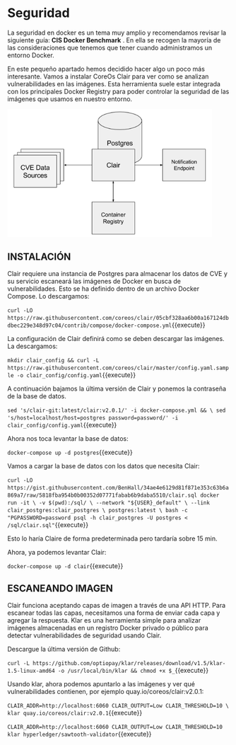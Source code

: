 
# Seguridad

La seguridad en docker es un tema muy amplio y recomendamos revisar la siguiente guía: **CIS Docker Benchmark** . En ella se recogen la mayoría de las consideraciones que tenemos que tener cuando administramos un entorno Docker.

En este pequeño apartado hemos decidido hacer algo un poco más interesante. Vamos a instalar CoreOs Clair para ver como se analizan vulnerabilidades en las imágenes. Esta herramienta suele estar integrada con los principales Docker Registry para poder controlar la seguridad de las imágenes que usamos en nuestro entorno.

<img src="./assets/CoreOs_Clair.png" alt="Simple Clair Diagram" style="zoom: 80%;" />

## INSTALACIÓN

Clair requiere una instancia de Postgres para almacenar los datos de CVE y su servicio escaneará las imágenes de Docker en busca de vulnerabilidades. Esto se ha definido dentro de un archivo Docker Compose. Lo descargamos:

`curl -LO https://raw.githubusercontent.com/coreos/clair/05cbf328aa6b00a167124dbdbec229e348d97c04/contrib/compose/docker-compose.yml`{{execute}}

La configuración de Clair definirá como se deben descargar las imágenes. La descargamos:

`mkdir clair_config && curl -L https://raw.githubusercontent.com/coreos/clair/master/config.yaml.sample -o clair_config/config.yaml`{{execute}}

A continuación bajamos la última versión de Clair y ponemos la contraseña de la base de datos. 

`sed 's/clair-git:latest/clair:v2.0.1/' -i docker-compose.yml && \
  sed 's/host=localhost/host=postgres password=password/' -i clair_config/config.yaml`{{execute}}

Ahora nos toca levantar la base de datos:

`docker-compose up -d postgres`{{execute}}

Vamos a cargar la base de datos con los datos que necesita Clair:

`curl -LO https://gist.githubusercontent.com/BenHall/34ae4e6129d81f871e353c63b6a869a7/raw/5818fba954b0b00352d07771fabab6b9daba5510/clair.sql
docker run -it \
    -v $(pwd):/sql/ \
    --network "${USER}_default" \
    --link clair_postgres:clair_postgres \
    postgres:latest \
        bash -c "PGPASSWORD=password psql -h clair_postgres -U postgres < /sql/clair.sql"`{{execute}}

Esto lo haría Claire de forma predeterminada pero tardaría sobre 15 min.

Ahora, ya podemos levantar Clair:

`docker-compose up -d clair`{{execute}}

## ESCANEANDO IMAGEN

Clair funciona aceptando capas de imagen a través de una API HTTP. Para escanear todas las capas, necesitamos una forma de enviar cada capa y agregar la respuesta. Klar es una herramienta simple para analizar imágenes almacenadas en un registro Docker privado o público para detectar vulnerabilidades de seguridad usando Clair.

Descargue la última versión de Github:

`curl -L https://github.com/optiopay/klar/releases/download/v1.5/klar-1.5-linux-amd64 -o /usr/local/bin/klar && chmod +x $_`{{execute}}

Usando klar, ahora podemos apuntarlo a las imágenes y ver qué vulnerabilidades contienen, por ejemplo quay.io/coreos/clair:v2.0.1:

`CLAIR_ADDR=http://localhost:6060 CLAIR_OUTPUT=Low CLAIR_THRESHOLD=10 \
  klar quay.io/coreos/clair:v2.0.1`{{execute}}

`CLAIR_ADDR=http://localhost:6060 CLAIR_OUTPUT=Low CLAIR_THRESHOLD=10   klar hyperledger/sawtooth-validator`{{execute}}






